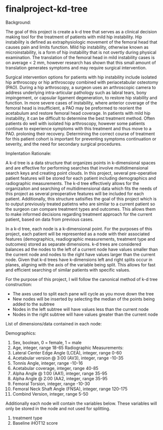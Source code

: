 # finalproject-kd-tree

Background:

The goal of this project is create a k-d tree that serves as a clinical decision making tool for the treatment of patients with mild hip instability. Hip instability is defined as extraphysiologic movement of the femoral head that causes pain and limits function. Mild hip instability, otherwise known as microinstability, is a form of hip instability that is not overtly during physical examination. The translation of the femoral head in mild instability cases is on average < 2 mm, however research has shown that this small amount of translation generates symptoms and may require surgical intervention. 

Surgical intervention options for patients with hip instability include isolated hip arthroscopy or hip arthroscopy combined with periacetabular osteotomy (PAO). During a hip arthroscopy, a surgeon uses an arthroscopic camera to address underlying intra-articular pathology such as labral tears, bony impingement, or capsular ligament degeneration, to restore hip stability and function. In more severe cases of instability, where anterior coverage of the femoral head is insufficient, a PAO may be preformed to reorient the acetabulum and restore femoral head coverage. In patients with mild hip instability, it can be difficult to determine the best treatment method. Often patients do well with isolated hip arthroscopy, however some patients continue to experience symptoms with this treatment and thus move to a PAO. proloning their recovery. Determining the correct course of treatment for this patient cohort is important for preventing symptoms continuation or severity, and the need for secondary surgical procedures. 

Implentation Rationale: 

A k-d tree is a data structure that organizes points in k-dimensional spaces and are effective for performing searches that involve multidimensional search keys and creating point clouds. In this project, several pre-operative patient features will be stored for each patient including demographics and radiographic measurements. The k-d tree effectively allows for the organizaiton and searching of multidimensional data which fits the needs of this project as several preoperative features will be included for each patient. Additionally, this structure satisifies the goal of this project which is to output previously treated patietns who are similar to a current patient so the surgeon can compare treatment types and outcomes. This allows them to make informed decisions regarding treatment approach for the current patient, based on data from previous cases. 

In a k-d tree, each node is a k-dimensional point. For the purposes of this project, each patient will be represented as a node with their associated features (demographics, readiographic measurements, treatment type and outcomes) stored as separate dimensions. k-d trees are considered balances ad the nodes to the left of a current node have values smaller than the current node and nodes to the right have values larger than the current node. Given that k-d trees have k-dimensions left and right splits occur in planes, aligning with the axis of the variable being split. This allows for fast and efficient searching of similar patients with specific values.

For the purpose of this project, I will follow the canonical method of k-d tree construction:

- The axes used to split each pane will cycle as you move down the tree 
- New nodes will be inserted by selecting the median of the points being added to the subtree 
- Nodes in the left subtree will have values less than the current node 
- Nodes in the right subtree will have values greater than the current node

List of dimensions/data contained in each node:

Demographics:
1. Sex, boolean, 0 = female, 1 = male
2. Age, integer, range 18-65
Radiographic Measurements:
3. Lateral Center Edge Angle (LCEA), integer, range 0-60
4. Acetabular version @ 3:00 (AV3), integer, range -10-35
5. Tonnis Angle, integer, range -10-16
6. Acetabular coverage, integer, range 40-85
7. Alpha Angle @ 1:00 (AA1), integer, range 35-95
8. Alpha Angle @ 2:00 (AA2, integer, range 35-95
9. Femoral Torsion, integer, range -10-30
10. Femoral Neck Shaft Angle (FNSA), integer, range 120-175
11. Combind Version, integer, range 5-50

Additionally each node will contain the variables below. These variables will only be stored in the node and not used for splitting. 
1. treatment type
2. Baseline iHOT12 score 


